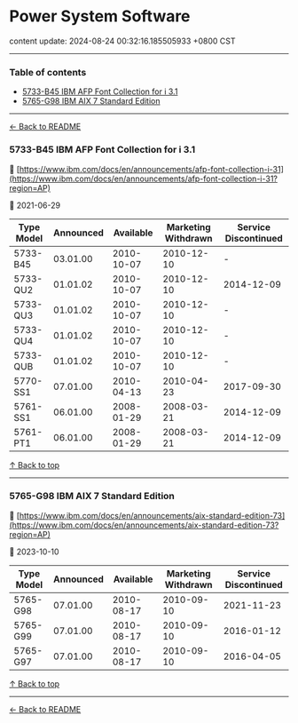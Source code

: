 # Power System Software

content update: 2024-08-24 00:32:16.185505933 +0800 CST

---

### Table of contents


- [5733-B45 IBM AFP Font Collection for i 3.1](#5733-b45-ibm-afp-font-collection-for-i-31)
- [5765-G98 IBM AIX 7 Standard Edition](#5765-g98-ibm-aix-7-standard-edition)

---

[← Back to README](../README.md)





### 5733-B45 IBM AFP Font Collection for i 3.1

🔗 [https://www.ibm.com/docs/en/announcements/afp-font-collection-i-31](https://www.ibm.com/docs/en/announcements/afp-font-collection-i-31?region=AP)

📅 2021-06-29

| Type Model | Announced | Available | Marketing Withdrawn | Service Discontinued |
| --- | --- | --- | --- | --- |
| 5733-B45 | 03.01.00 | 2010-10-07 | 2010-12-10 | - |
| 5733-QU2 | 01.01.02 | 2010-10-07 | 2010-12-10 | 2014-12-09 |
| 5733-QU3 | 01.01.02 | 2010-10-07 | 2010-12-10 | - |
| 5733-QU4 | 01.01.02 | 2010-10-07 | 2010-12-10 | - |
| 5733-QUB | 01.01.02 | 2010-10-07 | 2010-12-10 | - |
| 5770-SS1 | 07.01.00 | 2010-04-13 | 2010-04-23 | 2017-09-30 |
| 5761-SS1 | 06.01.00 | 2008-01-29 | 2008-03-21 | 2014-12-09 |
| 5761-PT1 | 06.01.00 | 2008-01-29 | 2008-03-21 | 2014-12-09 |






[↑ Back to top](#table-of-contents)

---





### 5765-G98 IBM AIX 7 Standard Edition

🔗 [https://www.ibm.com/docs/en/announcements/aix-standard-edition-73](https://www.ibm.com/docs/en/announcements/aix-standard-edition-73?region=AP)

📅 2023-10-10

| Type Model | Announced | Available | Marketing Withdrawn | Service Discontinued |
| --- | --- | --- | --- | --- |
| 5765-G98 | 07.01.00 | 2010-08-17 | 2010-09-10 | 2021-11-23 |
| 5765-G99 | 07.01.00 | 2010-08-17 | 2010-09-10 | 2016-01-12 |
| 5765-G97 | 07.01.00 | 2010-08-17 | 2010-09-10 | 2016-04-05 |






[↑ Back to top](#table-of-contents)

---



[← Back to README](../README.md)
